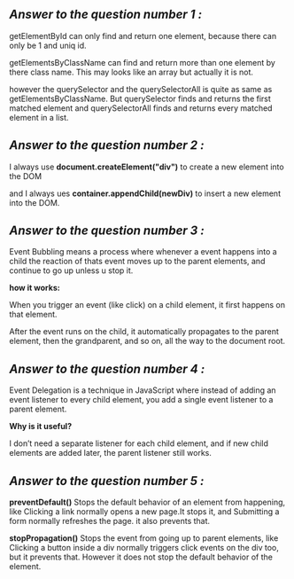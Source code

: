 *Answer to the question number 1 :*
--------------------------------

getElementById can only find and return one element, because there can only be 1 and uniq id.

getElementsByClassName can find and return more than one element by there class name. This may looks like an array but actually it is not.

however the querySelector and the querySelectorAll is quite as same as getElementsByClassName. But querySelector finds and returns the first matched element and querySelectorAll finds and returns every matched element in a list.



*Answer to the question number 2 :*
--------------------------------

I always use **document.createElement("div")** to create a new element into the DOM

and I always ues **container.appendChild(newDiv)** to insert a new element into the DOM.



*Answer to the question number 3 :*
--------------------------------

Event Bubbling means a process where whenever a event happens into a child the reaction of thats event moves up to the parent elements, and continue to go up unless u stop it.

**how it works:**

When you trigger an event (like click) on a child element, it first happens on that element.

After the event runs on the child, it automatically propagates to the parent element, then the grandparent, and so on, all the way to the document root.



*Answer to the question number 4 :*
--------------------------------

Event Delegation is a technique in JavaScript where instead of adding an event listener to every child element, you add a single event listener to a parent element.

**Why is it useful?**

I don’t need a separate listener for each child element, and if new child elements are added later, the parent listener still works.



*Answer to the question number 5 :*
--------------------------------

**preventDefault()** Stops the default behavior of an element from happening, like Clicking a link normally opens a new page.It stops it, and Submitting a form normally refreshes the page. it also prevents that.

**stopPropagation()** Stops the event from going up to parent elements, like Clicking a button inside a div normally triggers click events on the div too, but it prevents that. However it does not stop the default behavior of the element.

